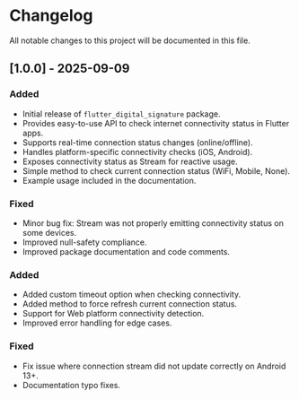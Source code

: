 # Changelog

All notable changes to this project will be documented in this file.

## [1.0.0] - 2025-09-09
### Added
- Initial release of `flutter_digital_signature` package.
- Provides easy-to-use API to check internet connectivity status in Flutter apps.
- Supports real-time connection status changes (online/offline).
- Handles platform-specific connectivity checks (iOS, Android).
- Exposes connectivity status as Stream for reactive usage.
- Simple method to check current connection status (WiFi, Mobile, None).
- Example usage included in the documentation.

### Fixed
- Minor bug fix: Stream was not properly emitting connectivity status on some devices.
- Improved null-safety compliance.
- Improved package documentation and code comments.

### Added
- Added custom timeout option when checking connectivity.
- Added method to force refresh current connection status.
- Support for Web platform connectivity detection.
- Improved error handling for edge cases.

### Fixed
- Fix issue where connection stream did not update correctly on Android 13+.
- Documentation typo fixes.
